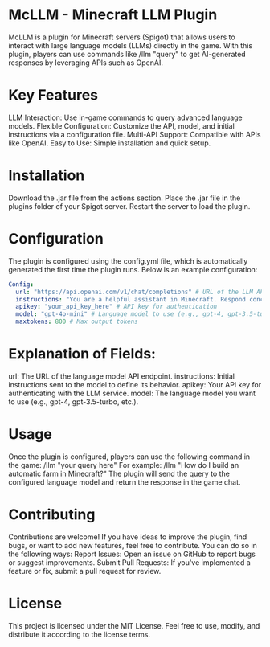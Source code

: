 # McLLM - Minecraft LLM Plugin
McLLM is a plugin for Minecraft servers (Spigot) that allows users to interact with large language models (LLMs) directly in the game. With this plugin, players can use commands like /llm "query" to get AI-generated responses by leveraging APIs such as OpenAI.
# Key Features
LLM Interaction: Use in-game commands to query advanced language models.
Flexible Configuration: Customize the API, model, and initial instructions via a configuration file.
Multi-API Support: Compatible with APIs like OpenAI.
Easy to Use: Simple installation and quick setup.
# Installation
Download the .jar file from the actions section.
Place the .jar file in the plugins folder of your Spigot server.
Restart the server to load the plugin.
# Configuration
The plugin is configured using the config.yml file, which is automatically generated the first time the plugin runs. Below is an example configuration:
```yml
Config:
  url: "https://api.openai.com/v1/chat/completions" # URL of the LLM API endpoint
  instructions: "You are a helpful assistant in Minecraft. Respond concisely and friendly."  # Initial instructions for the model
  apikey: "your_api_key_here" # API key for authentication
  model: "gpt-4o-mini" # Language model to use (e.g., gpt-4, gpt-3.5-turbo, etc.)
  maxtokens: 800 # Max output tokens
```
# Explanation of Fields:
url: The URL of the language model API endpoint.
instructions: Initial instructions sent to the model to define its behavior.
apikey: Your API key for authenticating with the LLM service.
model: The language model you want to use (e.g., gpt-4, gpt-3.5-turbo, etc.).
# Usage
Once the plugin is configured, players can use the following command in the game:
/llm "your query here"
For example:
/llm "How do I build an automatic farm in Minecraft?"
The plugin will send the query to the configured language model and return the response in the game chat.
# Contributing
Contributions are welcome! If you have ideas to improve the plugin, find bugs, or want to add new features, feel free to contribute. You can do so in the following ways:
Report Issues: Open an issue on GitHub to report bugs or suggest improvements.
Submit Pull Requests: If you've implemented a feature or fix, submit a pull request for review.
# License
This project is licensed under the MIT License. Feel free to use, modify, and distribute it according to the license terms.